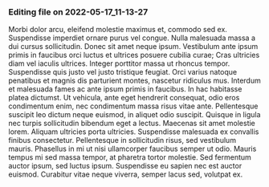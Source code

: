 

### Editing file on 2022-05-17_11-13-27

Morbi dolor arcu, eleifend molestie maximus et, commodo sed ex. Suspendisse imperdiet ornare purus vel congue. Nulla malesuada massa a dui cursus sollicitudin. Donec sit amet neque ipsum. Vestibulum ante ipsum primis in faucibus orci luctus et ultrices posuere cubilia curae; Cras ultricies diam vel iaculis ultrices. Integer porttitor massa ut rhoncus tempor. Suspendisse quis justo vel justo tristique feugiat. Orci varius natoque penatibus et magnis dis parturient montes, nascetur ridiculus mus. Interdum et malesuada fames ac ante ipsum primis in faucibus. In hac habitasse platea dictumst. Ut vehicula, ante eget hendrerit consequat, odio eros condimentum enim, nec condimentum massa risus vitae ante.
Pellentesque suscipit leo dictum neque euismod, in aliquet odio suscipit. Quisque in ligula nec turpis sollicitudin bibendum eget a lectus. Maecenas sit amet molestie lorem. Aliquam ultricies porta ultricies. Suspendisse malesuada ex convallis finibus consectetur. Pellentesque in sollicitudin risus, sed vestibulum mauris. Phasellus in mi ut nisi ullamcorper faucibus semper ut odio. Mauris tempus mi sed massa tempor, at pharetra tortor molestie. Sed fermentum auctor ipsum, sed luctus ipsum. Suspendisse eu sapien nec est auctor euismod. Curabitur vitae neque viverra, semper lacus sed, volutpat ex.


